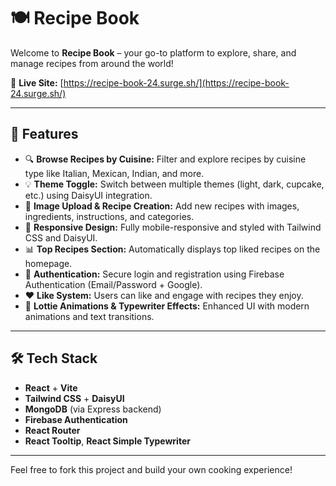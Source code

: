 # 🍽️ Recipe Book

Welcome to **Recipe Book** – your go-to platform to explore, share, and manage recipes from around the world!

🔗 **Live Site:** [https://recipe-book-24.surge.sh/](https://recipe-book-24.surge.sh/)

---

## 🌟 Features

- 🔍 **Browse Recipes by Cuisine:** Filter and explore recipes by cuisine type like Italian, Mexican, Indian, and more.
- 💡 **Theme Toggle:** Switch between multiple themes (light, dark, cupcake, etc.) using DaisyUI integration.
- 📸 **Image Upload & Recipe Creation:** Add new recipes with images, ingredients, instructions, and categories.
- 🎨 **Responsive Design:** Fully mobile-responsive and styled with Tailwind CSS and DaisyUI.
- 📊 **Top Recipes Section:** Automatically displays top liked recipes on the homepage.
- 🔐 **Authentication:** Secure login and registration using Firebase Authentication (Email/Password + Google).
- ❤️ **Like System:** Users can like and engage with recipes they enjoy.
- 🧠 **Lottie Animations & Typewriter Effects:** Enhanced UI with modern animations and text transitions.

---

## 🛠️ Tech Stack

- **React** + **Vite**
- **Tailwind CSS** + **DaisyUI**
- **MongoDB** (via Express backend)
- **Firebase Authentication**
- **React Router**
- **React Tooltip**, **React Simple Typewriter**

---

Feel free to fork this project and build your own cooking experience!
